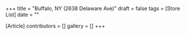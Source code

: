 +++
title = "Buffalo, NY (2638 Delaware Ave)"
draft = false
tags = [Store List]
date = ""

[Article]
contributors = []
gallery = []
+++